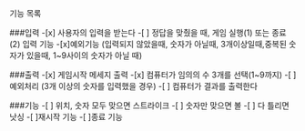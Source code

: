 기능 목록

###입력 -[x] 사용자의 입력을 받는다 -[ ] 정답을 맞췄을 때, 게임 실행(1) 또는 종료(2) 입력 기능 -[x]예외기능 (입력되지 않았을때, 숫자가 아닐때, 3개이상일때,중복된 숫자가 있을때, 1~9사이의 숫자가 아닐 때)

###출력 -[x] 게임시작 메세지 출력 -[x] 컴퓨터가 임의의 수 3개를 선택(1~9까지) -[ ] 예외처리 (3개 이상의 숫자를 입력했을 경우) -[ ] 컴퓨터가 결과를 출력한다

###기능 -[ ] 위치, 숫자 모두 맞으면 스트라이크 -[ ] 숫자만 맞으면 볼 -[ ] 다 틀리면 낫싱 -[ ]재시작 기능 -[ ]종료 기능
